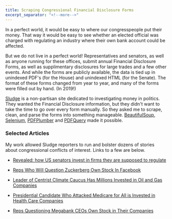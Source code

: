 ```yaml
---
title: Scraping Congressional Financial Disclosure Forms
excerpt_separator: "<!--more-->"
---
```


In a perfect world, it would be easy to where our congresspeople put their money. That way it would be easy to see whether an elected official was charged with regulating an industry where their own bank account could be affected.

But we do not live in a perfect world! Representatives and senators, as well as anyone running for these offices, submit annual Financial Disclosure Forms, as well as supplimentary disclosures for large trades and a few other events. And while the forms are publicly available, the data is tied up in unindexed PDF's (for the House) and unindexed HTML (for the Senate). The format of these forms changed from year to year, and many of the forms were filled out by hand. (In 2019!)

[Sludge](https://readsludge.com/) is a non-partisan site dedicated to investigating money in politics. They wanted the Financial Disclosure information, but they didn't want to take the time to go over every form manually. So they asked me to scrape, clean, and parse the forms into something manageable. [BeautifulSoup](https://www.crummy.com/software/BeautifulSoup/), [Selenium](https://selenium-python.readthedocs.io/), [PDFPlumber](https://github.com/jsvine/pdfplumber) and [PDFQuery](https://github.com/jcushman/pdfquery) made it possible.

### Selected Articles

My work allowed Sludge reporters to run and bolster dozens of stories about congressional conflicts of interest. Links to a few are below.

- [Revealed: how US senators invest in firms they are supposed to regulate](https://www.theguardian.com/us-news/2019/sep/19/us-senators-investments-conflict-of-interest)

- [Reps Who Will Question Zuckerberg Own Stock In Facebook](https://readsludge.com/2019/10/22/reps-who-will-question-zuckerberg-own-stock-in-facebook/)

- [Leader of Centrist Climate Caucus Has Millions Invested in Oil and Gas Companies](https://readsludge.com/2019/06/20/leader-of-centrist-climate-caucus-has-millions-invested-in-oil-and-gas-companies/)
- [Presidential Candidate Who Attacked Medicare for All is Invested in Health Care Companies](https://readsludge.com/2019/06/04/presidential-candidate-who-attacked-medicare-for-all-is-invested-in-health-care-companies/)
- [Reps Questioning Megabank CEOs Own Stock in Their Companies](https://readsludge.com/2019/04/10/reps-questioning-megabank-ceos-own-stock-in-their-companies/)